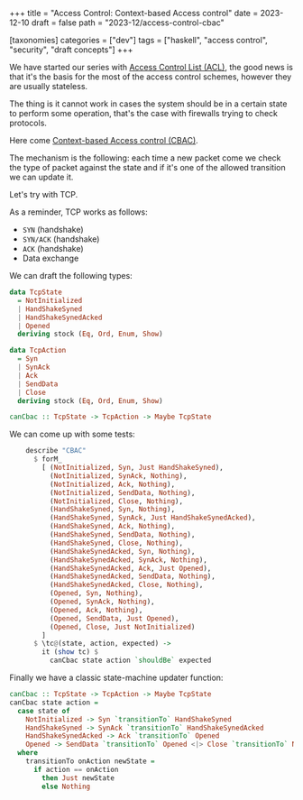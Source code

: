 +++
title = "Access Control: Context-based Access control"
date = 2023-12-10
draft = false
path = "2023-12/access-control-cbac"

[taxonomies]
categories = ["dev"]
tags = ["haskell", "access control", "security", "draft concepts"]
+++

We have started our series with [Access Control List (ACL)](@/2023-12-06_access-control-acl.md),
the good news is that it's the basis for the most of the access control schemes,
however they are usually stateless.

The thing is it cannot work in cases the system should be in a certain state
to perform some operation, that's the case with firewalls trying to check protocols.

Here come [Context-based Access control (CBAC)](https://en.wikipedia.org/wiki/Context-based_access_control).

The mechanism is the following: each time a new packet come we check the type of
packet against the state and if it's one of the allowed transition we can
update it.

Let's try with TCP.

As a reminder, TCP works as follows:

* `SYN` (handshake)
* `SYN/ACK` (handshake)
* `ACK` (handshake)
* Data exchange

We can draft the following types:

```haskell
data TcpState
  = NotInitialized
  | HandShakeSyned 
  | HandShakeSynedAcked
  | Opened
  deriving stock (Eq, Ord, Enum, Show)

data TcpAction
  = Syn
  | SynAck
  | Ack
  | SendData
  | Close
  deriving stock (Eq, Ord, Enum, Show)

canCbac :: TcpState -> TcpAction -> Maybe TcpState
```

We can come up with some tests:

```haskell
    describe "CBAC"
      $ forM_
        [ (NotInitialized, Syn, Just HandShakeSyned),
          (NotInitialized, SynAck, Nothing),
          (NotInitialized, Ack, Nothing),
          (NotInitialized, SendData, Nothing),
          (NotInitialized, Close, Nothing),
          (HandShakeSyned, Syn, Nothing),
          (HandShakeSyned, SynAck, Just HandShakeSynedAcked),
          (HandShakeSyned, Ack, Nothing),
          (HandShakeSyned, SendData, Nothing),
          (HandShakeSyned, Close, Nothing),
          (HandShakeSynedAcked, Syn, Nothing),
          (HandShakeSynedAcked, SynAck, Nothing),
          (HandShakeSynedAcked, Ack, Just Opened),
          (HandShakeSynedAcked, SendData, Nothing),
          (HandShakeSynedAcked, Close, Nothing),
          (Opened, Syn, Nothing),
          (Opened, SynAck, Nothing),
          (Opened, Ack, Nothing),
          (Opened, SendData, Just Opened),
          (Opened, Close, Just NotInitialized)
        ]
      $ \tc@(state, action, expected) ->
        it (show tc) $
          canCbac state action `shouldBe` expected
```

Finally we have a classic state-machine updater function:

```haskell
canCbac :: TcpState -> TcpAction -> Maybe TcpState
canCbac state action =
  case state of
    NotInitialized -> Syn `transitionTo` HandShakeSyned
    HandShakeSyned -> SynAck `transitionTo` HandShakeSynedAcked
    HandShakeSynedAcked -> Ack `transitionTo` Opened
    Opened -> SendData `transitionTo` Opened <|> Close `transitionTo` NotInitialized
  where
    transitionTo onAction newState =
      if action == onAction
        then Just newState
        else Nothing
```
